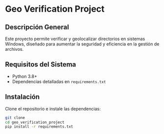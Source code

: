 # Geo Verification Project

## Descripción General
Este proyecto permite verificar y geolocalizar directorios en sistemas Windows, diseñado para aumentar la seguridad y eficiencia en la gestión de archivos.

## Requisitos del Sistema
- Python 3.8+
- Dependencias detalladas en `requirements.txt`

## Instalación
Clone el repositorio e instale las dependencias:
```bash
git clone 
cd geo_verification_project
pip install -r requirements.txt
